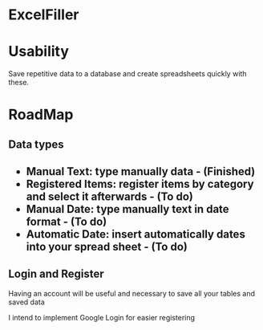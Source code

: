 # ExcelFiller
<h1>Usability</h1>
<p>Save repetitive data to a database and create spreadsheets quickly with these.</p>
<h1>RoadMap</h1>
<h2>Data types<h2>
  <ul>
    <li>Manual Text: type manually data - (Finished)</li>
    <li>Registered Items: register items by category and select it afterwards - (To do)</li>
    <li>Manual Date: type manually text in date format - (To do)</li>
    <li>Automatic Date: insert automatically dates into your spread sheet - (To do)</li>
  </ul>
<h2>Login and Register</h2>
  <p>Having an account will be useful and necessary to save all your tables and saved data</p>
  <p>I intend to implement Google Login for easier registering</p>
